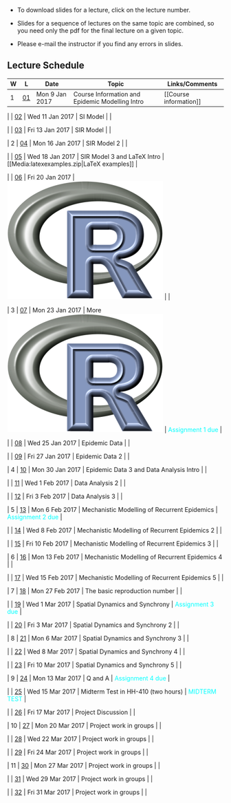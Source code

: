 * To download slides for a lecture, click on the lecture number.

* Slides for a sequence of lectures on the same topic are combined, so you need only the pdf for the final lecture on a given topic.

* Please e-mail the instructor if you find any errors in slides.


## Lecture Schedule
| W | L | Date | Topic | Links/Comments |
|---|---|------|-------|----------------|
| 1 | [01](4mbl01_2017.pdf) | Mon 9 Jan 2017 | Course Information and Epidemic Modelling Intro | [[Course information]] |

|  | [02](4mbl02_2017.pdf) | Wed 11 Jan 2017 | SI Model |  |

|  | [03](4mbl03_2017.pdf) | Fri 13 Jan 2017 | SIR Model |  |

| 2 | [04](4mbl04_2017.pdf) | Mon 16 Jan 2017 | SIR Model 2 |  |

|  | [05](4mbl05_2017.pdf) | Wed 18 Jan 2017 | SIR Model 3 and LaTeX Intro | [[Media:latexexamples.zip|LaTeX examples]] |

|  | [06](4mbl06_2017.pdf) | Fri 20 Jan 2017 | ![Rlogo](images/Rlogo.png) | <project-file filename=Rexamples.R display=link/> |

| 3 | [07](4mbl07_2017.pdf) | Mon 23 Jan 2017 | More ![Rlogo](images/Rlogo.png) | <font color=cyan>Assignment 1 due</font> |

|  | [08](4mbl08_2017.pdf) | Wed 25 Jan 2017 | Epidemic Data |  |

|  | [09](4mbl09_2017.pdf) | Fri 27 Jan 2017 | Epidemic Data 2 |  |

| 4 | [10](4mbl10_2017.pdf) | Mon 30 Jan 2017 | Epidemic Data 3 and Data Analysis Intro |  |

|  | [11](4mbl11_2017.pdf) | Wed 1 Feb 2017 | Data Analysis 2 |  |

|  | [12](4mbl12_2017.pdf) | Fri 3 Feb 2017 | Data Analysis 3 |  |

| 5 | [13](4mbl13_2017.pdf) | Mon 6 Feb 2017 | Mechanistic Modelling of Recurrent Epidemics | <font color=cyan>Assignment 2 due</font> |

|  | [14](4mbl14_2017.pdf) | Wed 8 Feb 2017 | Mechanistic Modelling of Recurrent Epidemics 2 |  |

|  | [15](4mbl15_2017.pdf) | Fri 10 Feb 2017 | Mechanistic Modelling of Recurrent Epidemics 3 |  |

| 6 | [16](4mbl16_2017.pdf) | Mon 13 Feb 2017 | Mechanistic Modelling of Recurrent Epidemics 4 |  |

|  | [17](4mbl17_2017.pdf) | Wed 15 Feb 2017 | Mechanistic Modelling of Recurrent Epidemics 5 |  |

| 7 | [18](4mbl18_2017.pdf) | Mon 27 Feb 2017 | The basic reproduction number |  |

|  | [19](4mbl19_2017.pdf) | Wed 1 Mar 2017 | Spatial Dynamics and Synchrony | <font color=cyan>Assignment 3 due</font> |

|  | [20](4mbl20_2017.pdf) | Fri 3 Mar 2017 | Spatial Dynamics and Synchrony 2 |  |

| 8 | [21](4mbl21_2017.pdf) | Mon 6 Mar 2017 | Spatial Dynamics and Synchrony 3 |  |

|  | [22](4mbl22_2017.pdf) | Wed 8 Mar 2017 | Spatial Dynamics and Synchrony 4 |  |

|  | [23](4mbl23_2017.pdf) | Fri 10 Mar 2017 | Spatial Dynamics and Synchrony 5 |  |

| 9 | [24](4mbl24_2017.pdf) | Mon 13 Mar 2017 | Q and A | <font color=cyan>Assignment 4 due</font> |

|  | [25](4mbl25_2017.pdf) | Wed 15 Mar 2017 | Midterm Test in HH-410 (two hours) | <font color=cyan>MIDTERM TEST</font> |

|  | [26](4mbl26_2017.pdf) | Fri 17 Mar 2017 | Project Discussion |  |

| 10 | [27](4mbl27_2017.pdf) | Mon 20 Mar 2017 | Project work in groups |  |

|  | [28](4mbl28_2017.pdf) | Wed 22 Mar 2017 | Project work in groups |  |

|  | [29](4mbl29_2017.pdf) | Fri 24 Mar 2017 | Project work in groups |  |

| 11 | [30](4mbl30_2017.pdf) | Mon 27 Mar 2017 | Project work in groups |  |

|  | [31](4mbl31_2017.pdf) | Wed 29 Mar 2017 | Project work in groups |  |

|  | [32](4mbl32_2017.pdf) | Fri 31 Mar 2017 | Project work in groups |  |


